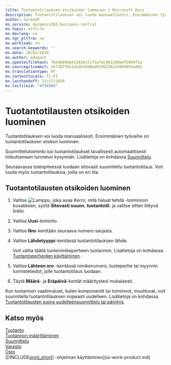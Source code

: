 ```yaml
---
title: Tuotantotilauksen otsikoiden luominen | Microsoft Docs
description: Tuotantotilauksen voi luoda manuaalisesti. Ensimmäinen työvaihe on tuotantotilauksen otsikon luominen.
author: SorenGP
ms.service: dynamics365-business-central
ms.topic: article
ms.devlang: na
ms.tgt_pltfrm: na
ms.workload: na
ms.search.keywords: ''
ms.date: 10/01/2020
ms.author: edupont
ms.openlocfilehash: 76d4b69de41343815175a7acd4329bb47b889f5a
ms.sourcegitcommit: 2e7307fbe1eb3b34d0ad9356226a19409054a402
ms.translationtype: HT
ms.contentlocale: fi-FI
ms.lasthandoff: 12/17/2020
ms.locfileid: "4759365"
---
```

# <a name="create-production-order-headers"></a>Tuotantotilausten otsikoiden luominen
Tuotantotilauksen voi luoda manuaalisesti. Ensimmäinen työvaihe on tuotantotilauksen otsikon luominen.

Suunnittelutoiminto luo tuotantotilaukset tavallisesti automaattisesti toteuttamaan tunnetun kysynnän. Lisätietoja on kohdassa [Suunnittelu](production-planning.md).   

Seuraavassa toienpiteessä luodaan sitovasti suunniteltu tuotantotilaus. Voit luoda myös tuotantotilauksia, joilla on eri tila.  

## <a name="to-create-a-production-order-header"></a>Tuotantotilausten otsikoiden luominen  
1.  Valitse ![Lamppu, joka avaa Kerro, mitä haluat tehdä -toiminnon](media/ui-search/search_small.png "Kerro, mitä haluat tehdä") kuvakkeen, syötä **Sitovasti suunn. tuotantotil.** ja valitse sitten liittyvä linkki.  
2.  Valitse **Uusi**-toiminto.  
3.  Valitse **Nro**-kenttään seuraava numero sarjasta.  
4.  Valitse **Lähdetyyppi**-kentässä tuotantotilauksen lähde.

    Voit valita täällä tuotenimikeperheen tuotannon. Lisätietoja on kohdassa [Tuotantoperheiden käyttäminen](production-how-work-family.md).
5.  Valitse **Lähteen nro** -kentässä nimikenumero, tuoteperhe tai myynnin tunnistetiedot, jolle tuotantotilaus luodaan.  
6.  Täytä **Määrä**- ja **Eräpäivä**-kentät määritystesi mukaisesti.  

Kun tuotannon vaatimukset, kuten komponentit tai toiminnot, muuttuvat, voit suunnitella tuotantotilauksen nopeasti uudelleen. Lisätietoja on kohdassa [Tuotantotilausten suora uudelleensuunnittelu tai päivitys](production-how-to-replan-refresh-production-orders.md). 

## <a name="see-also"></a>Katso myös  
[Tuotanto](production-manage-manufacturing.md)    
[Tuotannon määrittäminen](production-configure-production-processes.md)  
[Suunnittelu](production-planning.md)      
[Varasto](inventory-manage-inventory.md)  
[Osto](purchasing-manage-purchasing.md)  
[[!INCLUDE[prod_short](includes/prod_short.md)] -ohjelman käyttäminen](ui-work-product.md)
